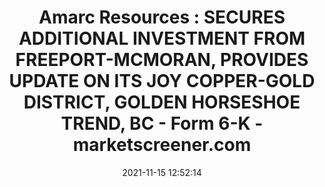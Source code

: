 ---
"title": "Amarc Resources : SECURES ADDITIONAL INVESTMENT FROM FREEPORT-MCMORAN, PROVIDES UPDATE ON ITS JOY COPPER-GOLD DISTRICT, GOLDEN HORSESHOE TREND, BC - Form 6-K - marketscreener.com"
"date": "2021-11-15 12:52:14"
"feed_name": "GOOGLENEWSDRILLING"
"feed_website": "https://news.google.com/search?q=drilling%2Bincident&hl=en-US&gl=US&ceid=US:en"
"feed_rss": "https://news.google.com/rss/search?q=drilling%2Bincident&hl=en-US&gl=US&ceid=US:en"
"link": "https://www.marketscreener.com/quote/stock/AMARC-RESOURCES-LTD-49476951/news/Amarc-Resources-SECURES-ADDITIONAL-INVESTMENT-FROM-FREEPORT-MCMORAN-PROVIDES-UPDATE-ON-ITS-JOY-CO-37024908/"
"source": "{'href': 'https://www.marketscreener.com', 'title': 'marketscreener.com'}"
"file": "_posts/2021-1-1-55662494918ec7118b4e689d4b5d2e84817d73cb.md"
"accident": "0"
"drilling": "0"
"dead": "0"
"injured": "0"
"arrested": "0"
"place": "unknown place"
"where": "unknown site"
"causes": "unknown"
"place_uri": "unknown place"
---